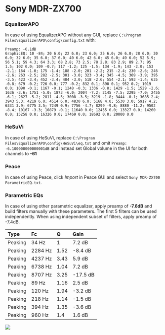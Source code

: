 # Sony MDR-ZX700

### EqualizerAPO
In case of using EqualizerAPO without any GUI, replace `C:\Program Files\EqualizerAPO\config\config.txt`
with:
```
Preamp: -6.1dB
GraphicEQ: 10 -84; 20 6.0; 22 6.0; 23 6.0; 25 6.0; 26 6.0; 28 6.0; 30 6.0; 32 6.0; 35 6.0; 37 6.0; 40 6.0; 42 6.0; 45 6.0; 49 6.0; 52 5.9; 56 5.1; 59 4.3; 64 3.3; 68 2.8; 73 2.5; 78 2.8; 83 2.9; 89 2.7; 95 1.5; 102 0.0; 109 -0.7; 117 -1.2; 125 -1.5; 134 -1.9; 143 -2.0; 153 -2.1; 164 -1.0; 175 -1.4; 188 -2.0; 201 -2.2; 215 -2.4; 230 -2.6; 246 -2.6; 263 -2.5; 282 -2.5; 301 -3.0; 323 -3.4; 345 -4.5; 369 -3.9; 395 -3.5; 423 -3.4; 452 -3.4; 484 -3.0; 518 -2.6; 554 -2.1; 593 -1.4; 635 -0.8; 679 -0.2; 726 0.0; 777 -0.2; 832 0.1; 890 0.1; 952 0.2; 1019 0.0; 1090 -0.1; 1167 -0.1; 1248 -0.3; 1336 -0.8; 1429 -1.5; 1529 -2.6; 1636 -3.6; 1751 -5.0; 1873 -6.0; 2004 -7.2; 2145 -7.5; 2295 -7.0; 2455 -6.1; 2627 -5.2; 2811 -4.5; 3008 -3.5; 3219 -1.8; 3444 -0.1; 3685 2.4; 3943 5.3; 4219 6.0; 4514 6.0; 4830 6.0; 5168 4.0; 5530 3.0; 5917 4.2; 6331 3.9; 6775 3.5; 7249 0.9; 7756 -4.7; 8299 -9.8; 8880 -11.2; 9502 -8.4; 10167 -3.3; 10879 -0.1; 11640 0.0; 12455 0.0; 13327 0.0; 14260 0.0; 15258 0.0; 16326 0.0; 17469 0.0; 18692 0.0; 20000 0.0
```

### HeSuVi
In case of using HeSuVi, replace `C:\Program Files\EqualizerAPO\config\HeSuVi\eq.txt` and omit `Preamp:
-6.100000000000001dB` and instead set Global volume in the UI for both channels to **-61**

### Peace
In case of using Peace, click *Import* in Peace GUI and select `Sony MDR-ZX700 ParametricEQ.txt`.

### Parametric EQs
In case of using other parametric equalizer, apply preamp of **-7.6dB** and build filters manually
with these parameters. The first 5 filters can be used independently.
When using independent subset of filters, apply preamp of -7.4dB.

| Type    | Fc      |    Q | Gain     |
|:--------|:--------|:-----|:---------|
| Peaking | 34 Hz   | 1    | 7.2 dB   |
| Peaking | 2284 Hz | 1.52 | -8.4 dB  |
| Peaking | 4237 Hz | 3.43 | 5.9 dB   |
| Peaking | 6738 Hz | 1.04 | 7.2 dB   |
| Peaking | 8707 Hz | 3.25 | -17.5 dB |
| Peaking | 89 Hz   | 1.16 | 2.5 dB   |
| Peaking | 120 Hz  | 1.94 | -3.2 dB  |
| Peaking | 218 Hz  | 1.14 | -1.5 dB  |
| Peaking | 394 Hz  | 1.35 | -3.6 dB  |
| Peaking | 960 Hz  | 1.4  | 1.6 dB   |

![](https://raw.githubusercontent.com/jaakkopasanen/AutoEq/master/results/headphonecom/sbaf-serious/Sony%20MDR-ZX700/Sony%20MDR-ZX700.png)